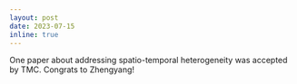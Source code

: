 ```yaml
---
layout: post
date: 2023-07-15
inline: true
---
```

One paper about addressing spatio-temporal heterogeneity was accepted by TMC. Congrats to Zhengyang!